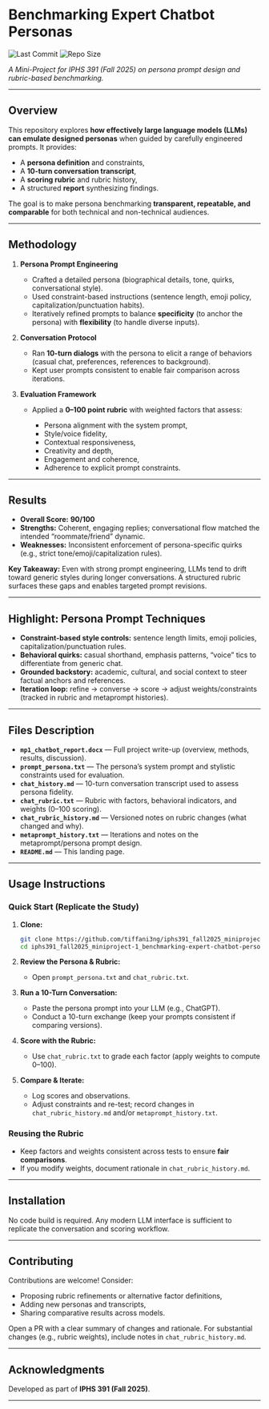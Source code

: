 # Benchmarking Expert Chatbot Personas

![Last Commit](https://img.shields.io/github/last-commit/tiffani3ng/iphs391_fall2025_miniproject-1_benchmarking-expert-chatbot-personas)
![Repo Size](https://img.shields.io/github/repo-size/tiffani3ng/iphs391_fall2025_miniproject-1_benchmarking-expert-chatbot-personas)

*A Mini-Project for IPHS 391 (Fall 2025) on persona prompt design and rubric-based benchmarking.*

---

## Overview

This repository explores **how effectively large language models (LLMs) can emulate designed personas** when guided by carefully engineered prompts. It provides:

* A **persona definition** and constraints,
* A **10-turn conversation transcript**,
* A **scoring rubric** and rubric history,
* A structured **report** synthesizing findings.

The goal is to make persona benchmarking **transparent, repeatable, and comparable** for both technical and non-technical audiences.

---

## Methodology

1. **Persona Prompt Engineering**

   * Crafted a detailed persona (biographical details, tone, quirks, conversational style).
   * Used constraint-based instructions (sentence length, emoji policy, capitalization/punctuation habits).
   * Iteratively refined prompts to balance **specificity** (to anchor the persona) with **flexibility** (to handle diverse inputs).

2. **Conversation Protocol**

   * Ran **10-turn dialogs** with the persona to elicit a range of behaviors (casual chat, preferences, references to background).
   * Kept user prompts consistent to enable fair comparison across iterations.

3. **Evaluation Framework**

   * Applied a **0–100 point rubric** with weighted factors that assess:

     * Persona alignment with the system prompt,
     * Style/voice fidelity,
     * Contextual responsiveness,
     * Creativity and depth,
     * Engagement and coherence,
     * Adherence to explicit prompt constraints.

---

## Results

* **Overall Score:** **90/100**
* **Strengths:** Coherent, engaging replies; conversational flow matched the intended “roommate/friend” dynamic.
* **Weaknesses:** Inconsistent enforcement of persona-specific quirks (e.g., strict tone/emoji/capitalization rules).

**Key Takeaway:** Even with strong prompt engineering, LLMs tend to drift toward generic styles during longer conversations. A structured rubric surfaces these gaps and enables targeted prompt revisions.

---

## Highlight: Persona Prompt Techniques

* **Constraint-based style controls:** sentence length limits, emoji policies, capitalization/punctuation rules.
* **Behavioral quirks:** casual shorthand, emphasis patterns, “voice” tics to differentiate from generic chat.
* **Grounded backstory:** academic, cultural, and social context to steer factual anchors and references.
* **Iteration loop:** refine → converse → score → adjust weights/constraints (tracked in rubric and metaprompt histories).

---

## Files Description

* **`mp1_chatbot_report.docx`** — Full project write-up (overview, methods, results, discussion).
* **`prompt_persona.txt`** — The persona’s system prompt and stylistic constraints used for evaluation.
* **`chat_history.md`** — 10-turn conversation transcript used to assess persona fidelity.
* **`chat_rubric.txt`** — Rubric with factors, behavioral indicators, and weights (0–100 scoring).
* **`chat_rubric_history.md`** — Versioned notes on rubric changes (what changed and why).
* **`metaprompt_history.txt`** — Iterations and notes on the metaprompt/persona prompt design.
* **`README.md`** — This landing page.

---

## Usage Instructions

### Quick Start (Replicate the Study)

1. **Clone:**

   ```bash
   git clone https://github.com/tiffani3ng/iphs391_fall2025_miniproject-1_benchmarking-expert-chatbot-personas.git
   cd iphs391_fall2025_miniproject-1_benchmarking-expert-chatbot-personas
   ```
2. **Review the Persona & Rubric:**

   * Open `prompt_persona.txt` and `chat_rubric.txt`.
3. **Run a 10-Turn Conversation:**

   * Paste the persona prompt into your LLM (e.g., ChatGPT).
   * Conduct a 10-turn exchange (keep your prompts consistent if comparing versions).
4. **Score with the Rubric:**

   * Use `chat_rubric.txt` to grade each factor (apply weights to compute 0–100).
5. **Compare & Iterate:**

   * Log scores and observations.
   * Adjust constraints and re-test; record changes in `chat_rubric_history.md` and/or `metaprompt_history.txt`.

### Reusing the Rubric

* Keep factors and weights consistent across tests to ensure **fair comparisons**.
* If you modify weights, document rationale in `chat_rubric_history.md`.

---

## Installation

No code build is required. Any modern LLM interface is sufficient to replicate the conversation and scoring workflow.

---

## Contributing

Contributions are welcome! Consider:

* Proposing rubric refinements or alternative factor definitions,
* Adding new personas and transcripts,
* Sharing comparative results across models.

Open a PR with a clear summary of changes and rationale. For substantial changes (e.g., rubric weights), include notes in `chat_rubric_history.md`.

---

## Acknowledgments

Developed as part of **IPHS 391 (Fall 2025)**.

---
